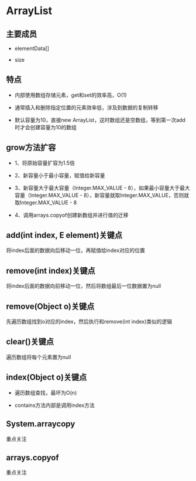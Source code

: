 # ArrayList

## 主要成员

- elementData[]

- size

## 特点

- 内部使用数组存储元素，get和set的效率高，O(1)

- 通常插入和删除指定位置的元素效率低，涉及到数据的复制转移

- 默认容量为10，直接new ArrayList，这时数组还是空数组，等到第一次add时才会创建容量为10的数组

## grow方法扩容

- 1、将原始容量扩容为1.5倍

- 2、新容量小于最小容量，赋值给新容量

- 3、新容量大于最大容量（Integer.MAX_VALUE - 8），如果最小容量大于最大容量（Integer.MAX_VALUE - 8），新容量就取Integer.MAX_VALUE，否则就取Integer.MAX_VALUE - 8

- 4、调用arrays.copyof创建新数组并进行值的迁移

## add(int index, E element)关键点

将index后面的数据向后移动一位，再赋值给index对应的位置

## remove(int index)关键点

将index后面的数据向前移动一位，然后将数组最后一位数据置为null

## remove(Object o)关键点

先遍历数组找到o对应的index，然后执行和remove(int index)类似的逻辑

## clear()关键点

遍历数组将每个元素置为null

## index(Object o)关键点

- 遍历数组查找，最坏为O(n)

- contains方法内部是调用index方法

## System.arraycopy

重点关注

## arrays.copyof

重点关注